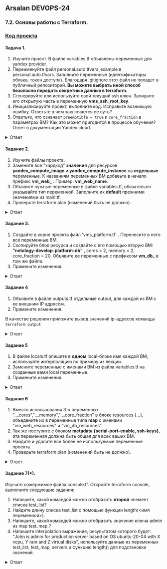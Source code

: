## Arsalan DEVOPS-24

### 7.2. Основы работы с Terraform.

### [**Код проекта**](https://github.com/ArsalanSan/yc-terraform)

#### Задача 1.

1. Изучите проект. В файле variables.tf объявлены переменные для yandex provider.
2. Переименуйте файл personal.auto.tfvars_example в personal.auto.tfvars. Заполните переменные (идентификаторы облака, токен доступа). Благодаря .gitignore этот файл не попадет в публичный репозиторий. **Вы можете выбрать иной способ безопасно передать секретные данные в terraform.**
3. Сгенерируйте или используйте свой текущий ssh ключ. Запишите его открытую часть в переменную **vms_ssh_root_key**.
4. Инициализируйте проект, выполните код. Исправьте возникшую ошибку. Ответьте в чем заключается ее суть?
5. Ответьте, что означает ```preemptible = true``` и ```core_fraction``` в параметрах ВМ? Как это может пригодится в процессе обучения? Ответ в документации Yandex cloud.

<details>
<summary>Ответ</summary>

![task1_1.png](72%2Ftask1_1.png)
![task1_2.png](72%2Ftask1_2.png)


Думаю что эти параметры нужны в первую очередь с финансовой точки зрения, ВМы с такими параметрами дешевле. 
В процессе обучения нет необходимости обеспечивать отказоустойчивость и максимальную производительность. 

Информация о параметре: [**preemptible = true**](https://cloud.yandex.ru/docs/compute/concepts/preemptible-vm)

Информация о параметре: [**core_fraction**](https://cloud.yandex.ru/docs/compute/concepts/performance-levels)

</details>

#### Задание 2.

1. Изучите файлы проекта.
2. Замените все "хардкод" **значения** для ресурсов **yandex_compute_image** и **yandex_compute_instance** на **отдельные** переменные. К названиям переменных ВМ добавьте в начало префикс **vm_web_** .  Пример: **vm_web_name**.
2. Объявите нужные переменные в файле variables.tf, обязательно указывайте тип переменной. Заполните их **default** прежними значениями из main.tf. 
3. Проверьте terraform plan (изменений быть не должно).

<details>
<summary>Ответ</summary>

variables.tf:
```yaml
###cloud vars

variable "sa_key_file" {
  type        = string
  default     = "key.json"
  description = "Service account key file"
}

/* variable "token" {
  type        = string
  description = "OAuth-token; https://cloud.yandex.ru/docs/iam/concepts/authorization/oauth-token"
}*/

variable "cloud_id" {
  type        = string
  description = "https://cloud.yandex.ru/docs/resource-manager/operations/cloud/get-id"
}

variable "folder_id" {
  type        = string
  description = "https://cloud.yandex.ru/docs/resource-manager/operations/folder/get-id"
}

variable "default_zone" {
  type        = string
  default     = "ru-central1-a"
  description = "https://cloud.yandex.ru/docs/overview/concepts/geo-scope"
}
variable "default_cidr" {
  type        = list(string)
  default     = ["10.0.1.0/24"]
  description = "https://cloud.yandex.ru/docs/vpc/operations/subnet-create"
}

variable "vpc_name" {
  type        = string
  default     = "develop"
  description = "VPC network & subnet name"
}

###ssh vars

variable "vms_ssh_root_key" {
  type        = string
  default     = "ssh key"
  description = "ssh-keygen -t ed25519"
}

variable "image_name" {
  type    = string
  default = "ubuntu-2004-lts"
  description = "Image relase name"
}

variable "vm_web_name" {
  type    = string
  default = "netology-develop-platform-web"
  description = "Instance name"
}

variable "vm_web_platform" {
  type    = string
  default = "standard-v1"
  description = "Platform name"
}

variable "vm_web_cores" {
  type    = number
  default = 2
  description = "Count cores"
}

variable "vm_web_memory" {
  type    = number
  default = 1
  description = "RAM"
}

variable "vm_web_fraction" {
  type    = number
  default = 5
  description = "Core fraction"
}

```

main.tf:
```yaml
resource "yandex_vpc_network" "develop" {
  name = var.vpc_name
}

resource "yandex_vpc_subnet" "develop" {
  name           = var.vpc_name
  zone           = var.default_zone
  network_id     = yandex_vpc_network.develop.id
  v4_cidr_blocks = var.default_cidr
}

data "yandex_compute_image" "ubuntu" {
  family = var.image_name
}

resource "yandex_compute_instance" "platform" {
  name        = var.vm_web_name
  platform_id = var.vm_web_platform
  resources {
    cores         = var.vm_web_cores
    memory        = var.vm_web_memory
    core_fraction = var.vm_web_fraction
  }
  boot_disk {
    initialize_params {
      image_id = data.yandex_compute_image.ubuntu.image_id
    }
  }
  scheduling_policy {
    preemptible = true
  }
  network_interface {
    subnet_id = yandex_vpc_subnet.develop.id
    nat       = true
  }
  metadata = {
    serial-port-enable = 1
    ssh-keys           = var.vms_ssh_root_key
  }
}

```
</details>

#### Задание 3.

1. Создайте в корне проекта файл 'vms_platform.tf' . Перенесите в него все переменные ВМ.
2. Скопируйте блок ресурса и создайте с его помощью вторую ВМ: **"netology-develop-platform-db"** ,  cores  = 2, memory = 2, core_fraction = 20. Объявите ее переменные с префиксом **vm_db_** в том же файле.
3. Примените изменения.

<details>
<summary>Ответ</summary>

vms_platform.tf:
```commandline
### **** vm_web ****

variable "vm_web_name" {
  type    = string
  default = "netology-develop-platform-web"
  description = "Instance name"
}

variable "vm_web_platform" {
  type    = string
  default = "standard-v1"
  description = "Platform name"
}

variable "vm_web_cores" {
  type    = number
  default = 2
  description = "Count cores"
}

variable "vm_web_memory" {
  type    = number
  default = 1
  description = "RAM"
}

variable "vm_web_fraction" {
  type    = number
  default = 5
  description = "Core fraction"
}

### **** vm_db ****

variable "vm_db_name" {
  type    = string
  default = "netology-develop-platform-db"
  description = "Instance name"
}

variable "vm_db_platform" {
  type    = string
  default = "standard-v1"
  description = "Platform name"
}

variable "vm_db_cores" {
  type    = number
  default = 2
  description = "Count cores"
}

variable "vm_db_memory" {
  type    = number
  default = 2
  description = "RAM"
}

variable "vm_db_fraction" {
  type    = number
  default = 20
  description = "Core fraction"
}
```
main.tf:
```commandline
resource "yandex_vpc_network" "develop" {
  name = var.vpc_name
}

resource "yandex_vpc_subnet" "develop" {
  name           = var.vpc_name
  zone           = var.default_zone
  network_id     = yandex_vpc_network.develop.id
  v4_cidr_blocks = var.default_cidr
}

data "yandex_compute_image" "ubuntu" {
  family = var.image_name
}

resource "yandex_compute_instance" "vm_web" {
  name        = var.vm_web_name
  platform_id = var.vm_web_platform
  resources {
    cores         = var.vm_web_cores
    memory        = var.vm_web_memory
    core_fraction = var.vm_web_fraction
  }
  boot_disk {
    initialize_params {
      image_id = data.yandex_compute_image.ubuntu.image_id
    }
  }
  scheduling_policy {
    preemptible = true
  }
  network_interface {
    subnet_id = yandex_vpc_subnet.develop.id
    nat       = true
  }
  metadata = {
    serial-port-enable = 1
    ssh-keys           = var.vms_ssh_root_key
  }
}

resource "yandex_compute_instance" "vm_db" {
  name        = var.vm_db_name
  platform_id = var.vm_db_platform
  resources {
    cores         = var.vm_db_cores
    memory        = var.vm_db_memory
    core_fraction = var.vm_db_fraction
  }
  boot_disk {
    initialize_params {
      image_id = data.yandex_compute_image.ubuntu.image_id
    }
  }
  scheduling_policy {
    preemptible = true
  }
  network_interface {
    subnet_id = yandex_vpc_subnet.develop.id
    nat       = true
  }
  metadata = {
    serial-port-enable = 1
    ssh-keys           = var.vms_ssh_root_key
  }
}
```
Скрин выполнения:
![task3.png](72%2Ftask3.png)

</details>


#### Задание 4

1. Объявите в файле outputs.tf отдельные output, для каждой из ВМ с ее внешним IP адресом.
2. Примените изменения.

В качестве решения приложите вывод значений ip-адресов команды ```terraform output```

<details>
<summary>Ответ</summary>

outputs.tf:
```commandline
output "external_ip_address_vm_web" {
  value = "${yandex_compute_instance.vm_web.network_interface.0.nat_ip_address}"
}

output "external_ip_address_vm_db" {
  value = "${yandex_compute_instance.vm_db.network_interface.0.nat_ip_address}"
}
```

скрин:

![task4.png](72%2Ftask4.png)

</details>

#### Задание 5

1. В файле locals.tf опишите в **одном** local-блоке имя каждой ВМ, используйте интерполяцию по примеру из лекции.
2. Замените переменные с именами ВМ из файла variables.tf на созданные вами local переменные.
3. Примените изменения.

<details>
<summary>Ответ</summary>

locals.tf:
```commandline
locals {
  vm_web_name = "netology-${var.prefix_name.env}-${var.prefix_name.project}-${var.vm_web_name}"
  vm_db_name  = "netology-${var.prefix_name.env}-${var.prefix_name.project}-${var.vm_db_name}"
}
```

variable.tf:
```commandline
###cloud vars

variable "sa_key_file" {
  type        = string
  default     = "key.json"
  description = "Service account key file"
}

/* variable "token" {
  type        = string
  description = "OAuth-token; https://cloud.yandex.ru/docs/iam/concepts/authorization/oauth-token"
}*/

variable "cloud_id" {
  type        = string
  description = "https://cloud.yandex.ru/docs/resource-manager/operations/cloud/get-id"
}

variable "folder_id" {
  type        = string
  description = "https://cloud.yandex.ru/docs/resource-manager/operations/folder/get-id"
}

variable "default_zone" {
  type        = string
  default     = "ru-central1-a"
  description = "https://cloud.yandex.ru/docs/overview/concepts/geo-scope"
}
variable "default_cidr" {
  type        = list(string)
  default     = ["10.0.1.0/24"]
  description = "https://cloud.yandex.ru/docs/vpc/operations/subnet-create"
}

variable "vpc_name" {
  type        = string
  default     = "develop"
  description = "VPC network & subnet name"
}

variable "image_name" {
  type    = string
  default = "ubuntu-2004-lts"
  description = "Image relase name"
}

### **** prefix name vms ****

variable "prefix_name" {
  type = map(string)
  default = {
    env     = "developer",
    project = "platform"
  }
}

### **** vm_web ****

variable "vm_web_name" {
  type    = string
  default = "web"
  description = "Instance name"
}

variable "vm_web_platform" {
  type    = string
  default = "standard-v1"
  description = "Platform name"
}

variable "vm_web_resources" { 
  type = map(number)
  default = {
    cores         = 2,
    memory        = 1,
    core_fraction = 5
  }
  description = "Costumize VM(core, RAM, core fraction)"
}


### **** vm_db ****

variable "vm_db_name" {
  type    = string
  default = "db"
  description = "Instance name"
}

variable "vm_db_platform" {
  type    = string
  default = "standard-v1"
  description = "Platform name"
}

variable "vm_db_resources" { 
  type = map(number)
  default = {
    cores         = 2,
    memory        = 2,
    core_fraction = 20
  }
  description = "Costumize VM (core, RAM, core fraction)"
}

### **** ssh ****

variable "vms_ssh_resources" { 
  type = map
  default = {
    serial-port-enable = 1,
    ssh-key = "ubuntu:ssh-ed25519 AAAAC3NzaC1lZDI1NTE5AAAAIPBanJGCHc6lVJ9E1mDUuSblhDMoIPfPsiG2y9QdKWjS"
  }
  description = "vms ssh configuration"
}
```
</details>

#### Задание 6

1. Вместо использования 3-х переменных  ".._cores",".._memory",".._core_fraction" в блоке  resources {...}, объедените их в переменные типа **map** с именами "vm_web_resources" и "vm_db_resources".
2. Так же поступите с блоком **metadata {serial-port-enable, ssh-keys}**, эта переменная должна быть общая для всех ваших ВМ.
3. Найдите и удалите все более не используемые переменные проекта.
4. Проверьте terraform plan (изменений быть не должно).

<details>
<summary>Ответ</summary>

variables.tf:
```commandline
###cloud vars

variable "sa_key_file" {
  type        = string
  default     = "key.json"
  description = "Service account key file"
}

/* variable "token" {
  type        = string
  description = "OAuth-token; https://cloud.yandex.ru/docs/iam/concepts/authorization/oauth-token"
}*/

variable "cloud_id" {
  type        = string
  description = "https://cloud.yandex.ru/docs/resource-manager/operations/cloud/get-id"
}

variable "folder_id" {
  type        = string
  description = "https://cloud.yandex.ru/docs/resource-manager/operations/folder/get-id"
}

variable "default_zone" {
  type        = string
  default     = "ru-central1-a"
  description = "https://cloud.yandex.ru/docs/overview/concepts/geo-scope"
}
variable "default_cidr" {
  type        = list(string)
  default     = ["10.0.1.0/24"]
  description = "https://cloud.yandex.ru/docs/vpc/operations/subnet-create"
}

variable "vpc_name" {
  type        = string
  default     = "develop"
  description = "VPC network & subnet name"
}

variable "image_name" {
  type    = string
  default = "ubuntu-2004-lts"
  description = "Image relase name"
}

### **** vm_web ****

variable "vm_web_name" {
  type    = string
  default = "netology-develop-platform-web"
  description = "Instance name"
}

variable "vm_web_platform" {
  type    = string
  default = "standard-v1"
  description = "Platform name"
}

variable "vm_web_resources" { 
  type = map(number)
  default = {
    cores         = 2,
    memory        = 1,
    core_fraction = 5
  }
  description = "Costumize VM(core, RAM, core fraction)"
}

### **** vm_db ****

variable "vm_db_name" {
  type    = string
  default = "netology-develop-platform-db"
  description = "Instance name"
}

variable "vm_db_platform" {
  type    = string
  default = "standard-v1"
  description = "Platform name"
}

variable "vm_db_resources" { 
  type = map(number)
  default = {
    cores         = 2,
    memory        = 2,
    core_fraction = 20
  }
  description = "Costumize VM (core, RAM, core fraction)"
}

### **** ssh ****

variable "vms_ssh_resources" { 
  type = map
  default = {
    serial-port-enable = 1,
    ssh-key = "ubuntu:ssh-ed25519 AAAAC3NzaC1lZDI1NTE5AAAAIPBanJGCHc6lVJ9E1mDUuSblhDMoIPfPsiG2y9QdKWjS"
  }
  description = "vms ssh configuration"
}
```

vms_platform.tf:
```commandline
resource "yandex_compute_instance" "vm_web" {
  name        = "${local.vm_web_name}"
  platform_id = var.vm_web_platform
  resources {
    cores         = var.vm_web_resources.cores
    memory        = var.vm_web_resources.memory
    core_fraction = var.vm_web_resources.core_fraction
  }
  boot_disk {
    initialize_params {
      image_id = data.yandex_compute_image.ubuntu.image_id
    }
  }
  scheduling_policy {
    preemptible = true
  }
  network_interface {
    subnet_id = yandex_vpc_subnet.develop.id
    nat       = true
  }
  metadata = {
    serial-port-enable = var.vms_ssh_resources.serial-port-enable
    ssh-keys           = var.vms_ssh_resources.ssh-key
  }
}

resource "yandex_compute_instance" "vm_db" {
  name        = "${local.vm_db_name}"
  platform_id = var.vm_db_platform
  resources {
    cores         = var.vm_db_resources.cores
    memory        = var.vm_db_resources.memory
    core_fraction = var.vm_db_resources.core_fraction
  }
  boot_disk {
    initialize_params {
      image_id = data.yandex_compute_image.ubuntu.image_id
    }
  }
  scheduling_policy {
    preemptible = true
  }
  network_interface {
    subnet_id = yandex_vpc_subnet.develop.id
    nat       = true
  }
  metadata = {
    serial-port-enable = var.vms_ssh_resources.serial-port-enable
    ssh-keys           = var.vms_ssh_resources.ssh-key
  }
}
```
</details>

#### Задание 7(*).

Изучите сожержимое файла console.tf. Откройте terraform console, выполните следующие задания: 

1. Напишите, какой командой можно отобразить **второй** элемент списка test_list?
2. Найдите длину списка test_list с помощью функции length(<имя переменной>).
3. Напишите, какой командой можно отобразить значение ключа admin из map test_map ?
4. Напишите interpolation выражение, результатом которого будет: "John is admin for production server based on OS ubuntu-20-04 with X vcpu, Y ram and Z virtual disks", используйте данные из переменных test_list, test_map, servers и функцию length() для подстановки значений.

<details>
<summary>Ответ</summary>

![task7.png](72%2Ftask7.png)
</details>
